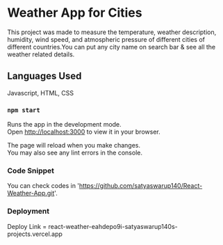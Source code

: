 # Weather App for Cities

This project was made to measure the temperature, weather description, humidity, wind speed, and atmospheric pressure of different cities of different countries.You can put any city name on search bar & see all the weather related details.

## Languages Used

Javascript, HTML, CSS

### `npm start`

Runs the app in the development mode.\
Open [http://localhost:3000](http://localhost:3000) to view it in your browser.

The page will reload when you make changes.\
You may also see any lint errors in the console.

### Code Snippet

You can check codes in 'https://github.com/satyaswarup140/React-Weather-App.git'.

### Deployment

Deploy Link = react-weather-eahdepo9i-satyaswarup140s-projects.vercel.app

